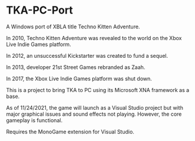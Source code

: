 # TKA-PC-Port
A Windows port of XBLA title Techno Kitten Adventure.

In 2010, Techno Kitten Adventure was revealed to the world on the Xbox Live Indie Games platform.

In 2012, an unsuccessful Kickstarter was created to fund a sequel.

In 2013, developer 21st Street Games rebranded as Zaah.

In 2017, the Xbox Live Indie Games platform was shut down.

This is a project to bring TKA to PC using its Microsoft XNA framework as a base.


As of 11/24/2021, the game will launch as a Visual Studio project but with major graphical issues and sound effects not playing. However, the core gameplay is functional.

Requires the MonoGame extension for Visual Studio.
